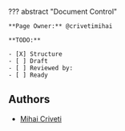??? abstract "Document Control"

    **Page Owner:** @crivetimihai

    **TODO:**

    - [X] Structure
    - [ ] Draft
    - [ ] Reviewed by:
    - [ ] Ready

Authors
-------

- [Mihai Criveti](https://github.com/crivetimihai)
